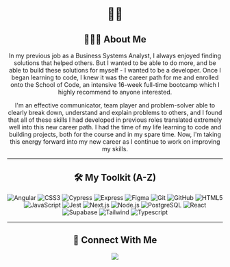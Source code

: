 <h1 align="center">👋🏻</h1>
<h2 align="center">🙋🏻‍♂️ About Me </h2>
<div align="center">
<p>In my previous job as a Business Systems Analyst, I always enjoyed finding solutions that helped others. But I wanted to be able to do more, and be able to build these solutions for myself - I wanted to be a developer. Once I began learning to code, I knew it was the career path for me and enrolled onto the School of Code, an intensive 16-week full-time bootcamp which I highly recommend to anyone interested.</p>
<p>I'm an effective communicator, team player and problem-solver able to clearly break down, understand and explain problems to others, and I found that all of these skills I had developed in previous roles translated extremely well into this new career path. I had the time of my life learning to code and building projects, both for the course and in my spare time. Now, I'm taking this energy forward into my new career as I continue to work on improving my skills.</p>
</div>
<hr>
<h2 align="center">🛠 My Toolkit (A-Z)</h2>
<div align="center">
  <img src="https://img.shields.io/badge/Angular-DD0031.svg?style=for-the-badge&logo=Angular&logoColor=white" alt="Angular">
  <img src="https://img.shields.io/badge/CSS3-1572B6.svg?style=for-the-badge&logo=CSS3&logoColor=white" alt="CSS3">
  <img src="https://img.shields.io/badge/Cypress-17202C.svg?style=for-the-badge&logo=Cypress&logoColor=white" alt="Cypress">
  <img src="https://img.shields.io/badge/Express-000000.svg?style=for-the-badge&logo=Express&logoColor=white" alt="Express">
  <img src="https://img.shields.io/badge/Figma-F24E1E.svg?style=for-the-badge&logo=Figma&logoColor=white" alt="Figma">
  <img src="https://img.shields.io/badge/Git-F05032.svg?style=for-the-badge&logo=Git&logoColor=white" alt="Git">
  <img src="https://img.shields.io/badge/GitHub-181717.svg?style=for-the-badge&logo=GitHub&logoColor=white" alt="GitHub">
  <img src="https://img.shields.io/badge/HTML5-E34F26.svg?style=for-the-badge&logo=HTML5&logoColor=white" alt="HTML5">
  <img src="https://img.shields.io/badge/JavaScript-F7DF1E.svg?style=for-the-badge&logo=JavaScript&logoColor=black" alt="JavaScript">
  <img src="https://img.shields.io/badge/Jest-C21325.svg?style=for-the-badge&logo=Jest&logoColor=white" alt="Jest">
  <img src="https://img.shields.io/badge/Next.js-000000.svg?style=for-the-badge&logo=nextdotjs&logoColor=white" alt="Next.js">
  <img src="https://img.shields.io/badge/Node.js-339933.svg?style=for-the-badge&logo=nodedotjs&logoColor=white" alt="Node.js">
  <img src="https://img.shields.io/badge/PostgreSQL-4169E1.svg?style=for-the-badge&logo=PostgreSQL&logoColor=white" alt="PostgreSQL">
  <img src="https://img.shields.io/badge/React-61DAFB.svg?style=for-the-badge&logo=React&logoColor=black" alt="React">
  <img src="https://img.shields.io/badge/Supabase-3ECF8E.svg?style=for-the-badge&logo=Supabase&logoColor=white" alt="Supabase">
  <img src="https://img.shields.io/badge/Tailwind%20CSS-06B6D4.svg?style=for-the-badge&logo=Tailwind-CSS&logoColor=white" alt="Tailwind">
  <img src="https://img.shields.io/badge/TypeScript-3178C6.svg?style=for-the-badge&logo=TypeScript&logoColor=white" alt="Typescript">
</div>
<hr>
<h2  align="center">📨 Connect With Me</h2>
<p align="center">
  <a target="_blank" href="https://www.linkedin.com/in/lewisgormanneale/"><img src="https://img.shields.io/badge/linkedin-%230077B5.svg?&style=for-the-badge&logo=linkedin&logoColor=white" /></a>
</p>
